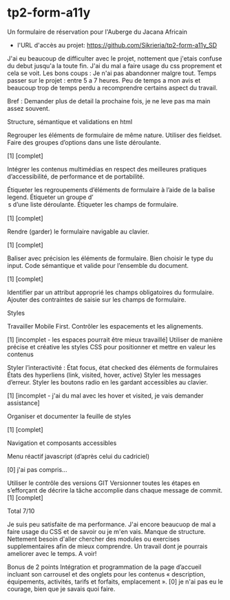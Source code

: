 # tp2-form-a11y
Un formulaire de réservation pour l'Auberge du Jacana Africain

- l'URL d'accès au projet: https://github.com/Sikrieria/tp2-form-a11y_SD

J'ai eu beaucoup de difficulter avec le projet, nottement que j'etais confuse du debut jusqu'a
la toute fin. J'ai du mal a faire usage du css proprement et cela se voit. Les bons coups : Je n'ai pas abandonner malgre tout. Temps passer sur le projet : entre 5 a 7 heures. Peu de temps a mon avis et beaucoup trop de temps perdu a recomprendre certains aspect du travail.

Bref : Demander plus de detail la prochaine fois, je ne leve pas ma main assez souvent.



Structure, sémantique et validations en html

Regrouper les éléments de formulaire de même nature.
Utiliser des fieldset. Faire des groupes d’options dans une liste déroulante.

[1] [complet]

Intégrer les contenus multimédias en respect des meilleures pratiques d’accessibilité, de performance et de portabilité.

Étiqueter les regroupements d’éléments de formulaire à l’aide de la balise legend.
Étiqueter un groupe d’<option>s d’une liste déroulante. 
Étiqueter les champs de formulaire.

[1] [complet]

Rendre (garder) le formulaire navigable au clavier.

[1] [complet]

Baliser avec précision les éléments de formulaire. Bien choisir le type du input.
Code sémantique et valide pour l’ensemble du document.

[1] [complet]

Identifier par un attribut approprié les champs obligatoires 
du formulaire.
Ajouter des contraintes de saisie sur les champs de formulaire.

Styles

Travailler Mobile First.
Contrôler les espacements et les alignements.

[1] [incomplet - les espaces pourrait être mieux travaillé]
Utiliser de manière précise et créative les styles CSS pour positionner et mettre en valeur les contenus

Styler l’interactivité : 
État focus, état checked des éléments de formulaires
États des hyperliens (link, visited, hover, active)
Styler les messages d’erreur. Styler les boutons radio en les gardant accessibles au clavier.

[1] [incomplet - j'ai du mal avec les hover et visited, je vais demander assistance] 

Organiser et documenter la feuille de styles

[1] [complet]

Navigation et composants accessibles

Menu réactif javascript (d’après celui du cadriciel)

[0] j'ai pas compris...
 

Utiliser le contrôle des versions GIT
Versionner toutes les étapes en s’efforçant de décrire la tâche accomplie dans chaque message de commit.
[1] [complet]

Total
 7/10

 Je suis peu satisfaite de ma performance. J'ai encore beaucuop de mal a faire usage du CSS et de savoir ou je m'en vais. Manque de structure. Nettement besoin d'aller chercher des modules ou exercises supplementaires afin de mieux comprendre. Un travail dont je pourrais ameliorer avec le temps. A voir! 
 

Bonus de 2 points 
Intégration et programmation de la page d’accueil incluant son carrousel et des onglets pour les contenus « description, équipements, activités, tarifs et forfaits, emplacement ».
[0] je n'ai pas eu le courage, bien que je savais quoi faire.
 


